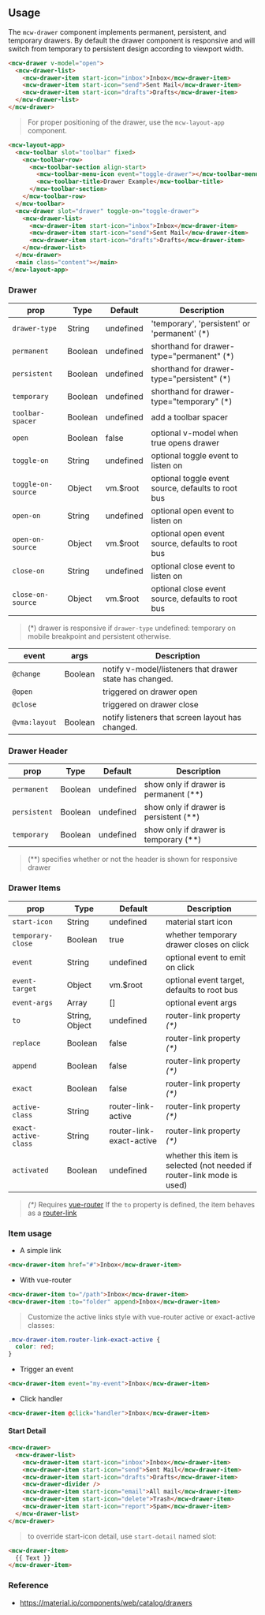 ## Usage

The `mcw-drawer` component implements permanent, persistent, and temporary drawers.
By default the drawer component is responsive and will switch from temporary to persistent design according to viewport width.

```html
<mcw-drawer v-model="open">
  <mcw-drawer-list>
    <mcw-drawer-item start-icon="inbox">Inbox</mcw-drawer-item>
    <mcw-drawer-item start-icon="send">Sent Mail</mcw-drawer-item>
    <mcw-drawer-item start-icon="drafts">Drafts</mcw-drawer-item>
  </mcw-drawer-list>
</mcw-drawer>
```

> For proper positioning of the drawer, use the `mcw-layout-app` component.

```html
<mcw-layout-app>
  <mcw-toolbar slot="toolbar" fixed>
    <mcw-toolbar-row>
      <mcw-toolbar-section align-start>
        <mcw-toolbar-menu-icon event="toggle-drawer"></mcw-toolbar-menu-icon>
        <mcw-toolbar-title>Drawer Example</mcw-toolbar-title>
      </mcw-toolbar-section>
    </mcw-toolbar-row>
  </mcw-toolbar>
  <mcw-drawer slot="drawer" toggle-on="toggle-drawer">
    <mcw-drawer-list>
      <mcw-drawer-item start-icon="inbox">Inbox</mcw-drawer-item>
      <mcw-drawer-item start-icon="send">Sent Mail</mcw-drawer-item>
      <mcw-drawer-item start-icon="drafts">Drafts</mcw-drawer-item>
    </mcw-drawer-list>
  </mcw-drawer>
  <main class="content"></main>
</mcw-layout-app>
```

### Drawer

| prop               | Type    | Default   | Description                                        |
| ------------------ | ------- | --------- | -------------------------------------------------- |
| `drawer-type`      | String  | undefined | 'temporary', 'persistent' or 'permanent' (\*)      |
| `permanent`        | Boolean | undefined | shorthand for drawer-type="permanent" (\*)         |
| `persistent`       | Boolean | undefined | shorthand for drawer-type="persistent" (\*)        |
| `temporary`        | Boolean | undefined | shorthand for drawer-type="temporary" (\*)         |
| `toolbar-spacer`   | Boolean | undefined | add a toolbar spacer                               |
| `open`             | Boolean | false     | optional v-model when true opens drawer            |
| `toggle-on`        | String  | undefined | optional toggle event to listen on                 |
| `toggle-on-source` | Object  | vm.\$root | optional toggle event source, defaults to root bus |
| `open-on`          | String  | undefined | optional open event to listen on                   |
| `open-on-source`   | Object  | vm.\$root | optional open event source, defaults to root bus   |
| `close-on`         | String  | undefined | optional close event to listen on                  |
| `close-on-source`  | Object  | vm.\$root | optional close event source, defaults to root bus  |

> (\*) drawer is responsive if `drawer-type` undefined: temporary on mobile breakpoint and persistent otherwise.

| event         | args    | Description                                             |
| ------------- | ------- | ------------------------------------------------------- |
| `@change`     | Boolean | notify v-model/listeners that drawer state has changed. |
| `@open`       |         | triggered on drawer open                                |
| `@close`      |         | triggered on drawer close                               |
| `@vma:layout` | Boolean | notify listeners that screen layout has changed.        |

### Drawer Header

| prop         | Type    | Default   | Description                              |
| ------------ | ------- | --------- | ---------------------------------------- |
| `permanent`  | Boolean | undefined | show only if drawer is permanent (\*\*)  |
| `persistent` | Boolean | undefined | show only if drawer is persistent (\*\*) |
| `temporary`  | Boolean | undefined | show only if drawer is temporary (\*\*)  |

> (\*\*) specifies whether or not the header is shown for responsive drawer

### Drawer Items

| prop                 | Type           | Default                  | Description                                                            |
| -------------------- | -------------- | ------------------------ | ---------------------------------------------------------------------- |
| `start-icon`         | String         | undefined                | material start icon                                                    |
| `temporary-close`    | Boolean        | true                     | whether temporary drawer closes on click                               |
| `event`              | String         | undefined                | optional event to emit on click                                        |
| `event-target`       | Object         | vm.\$root                | optional event target, defaults to root bus                            |
| `event-args`         | Array          | []                       | optional event args                                                    |
| `to`                 | String, Object | undefined                | router-link property _(\*)_                                            |
| `replace`            | Boolean        | false                    | router-link property _(\*)_                                            |
| `append`             | Boolean        | false                    | router-link property _(\*)_                                            |
| `exact`              | Boolean        | false                    | router-link property _(\*)_                                            |
| `active-class`       | String         | router-link-active       | router-link property _(\*)_                                            |
| `exact-active-class` | String         | router-link-exact-active | router-link property _(\*)_                                            |
| `activated`          | Boolean        | undefined                | whether this item is selected (not needed if router-link mode is used) |

> _(\*)_ Requires [vue-router](https://router.vuejs.org)
> If the `to` property is defined, the item behaves as a
> [router-link](https://router.vuejs.org/en/api/router-link.html)

### Item usage

- A simple link

```html
<mcw-drawer-item href="#">Inbox</mcw-drawer-item>
```

- With vue-router

```html
<mcw-drawer-item to="/path">Inbox</mcw-drawer-item>
<mcw-drawer-item :to="folder" append>Inbox</mcw-drawer-item>
```

> Customize the active links style with vue-router active or exact-active classes:

```css
.mcw-drawer-item.router-link-exact-active {
  color: red;
}
```

- Trigger an event

```html
<mcw-drawer-item event="my-event">Inbox</mcw-drawer-item>
```

- Click handler

```html
<mcw-drawer-item @click="handler">Inbox</mcw-drawer-item>
```

#### Start Detail

```html
<mcw-drawer>
  <mcw-drawer-list>
    <mcw-drawer-item start-icon="inbox">Inbox</mcw-drawer-item>
    <mcw-drawer-item start-icon="send">Sent Mail</mcw-drawer-item>
    <mcw-drawer-item start-icon="drafts">Drafts</mcw-drawer-item>
    <mcw-drawer-divider />
    <mcw-drawer-item start-icon="email">All mail</mcw-drawer-item>
    <mcw-drawer-item start-icon="delete">Trash</mcw-drawer-item>
    <mcw-drawer-item start-icon="report">Spam</mcw-drawer-item>
  </mcw-drawer-list>
</mcw-drawer>
```

> to override start-icon detail, use `start-detail` named slot:

```html
<mcw-drawer-item>
  {{ Text }}
</mcw-drawer-item>
```

### Reference

- <https://material.io/components/web/catalog/drawers>
